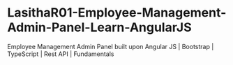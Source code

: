 # LasithaR01-Employee-Management-Admin-Panel-Learn-AngularJS
Employee Management Admin Panel built upon Angular JS | Bootstrap | TypeScript | Rest API | Fundamentals
